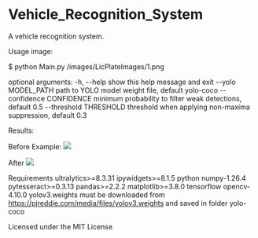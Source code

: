 # Vehicle_Recognition_System

A vehicle recognition system.

Usage image: 

$ python Main.py /images/LicPlateImages/1.png



optional arguments:
  -h, --help               show this help message and exit
  --yolo MODEL_PATH        path to YOLO model weight file, default yolo-coco
  --confidence CONFIDENCE  minimum probability to filter weak detections, default 0.5
  --threshold THRESHOLD    threshold when applying non-maxima suppression, default 0.3
  
Results: 

Before 
Example:
![](3.png)

After
![](imgOriginalScene.png)


Requirements
ultralytics>=8.3.31
ipywidgets>=8.1.5
python
numpy-1.26.4
pytesseract>=0.3.13
pandas>=2.2.2
matplotlib>=3.8.0
tensorflow
opencv-4.10.0
yolov3.weights must be downloaded from https://pjreddie.com/media/files/yolov3.weights and saved in folder yolo-coco





Licensed under the MIT License

